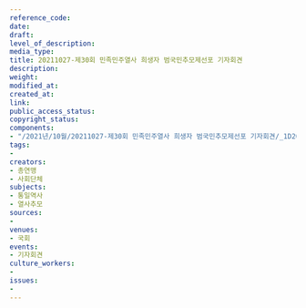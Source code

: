 ```yaml
---
reference_code: 
date: 
draft: 
level_of_description: 
media_type: 
title: 20211027-제30회 민족민주열사 희생자 범국민추모제선포 기자회견
description: 
weight: 
modified_at: 
created_at: 
link: 
public_access_status: 
copyright_status: 
components:
- "/2021년/10월/20211027-제30회 민족민주열사 희생자 범국민추모제선포 기자회견/_1D20364.jpg"
tags:
- 
creators:
- 총연맹
- 사회단체
subjects:
- 통일역사
- 열사추모
sources:
- 
venues:
- 국회
events:
- 기자회견
culture_workers:
- 
issues:
- 
---
```


